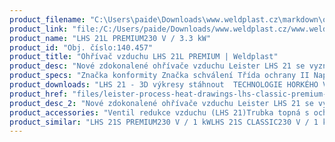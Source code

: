 ```yaml
---
product_filename: "C:\Users\paide\Downloads\www.weldplast.cz\markdown\ohrivac-vzduchu-lhs-21l-premium.md"
product_link: "file:/C:/Users/paide/Downloads/www.weldplast.cz/www.weldplast.cz/ohrivac-vzduchu-lhs-21l-premium"
product_name: "LHS 21L PREMIUM230 V / 3.3 kW"
product_id: "Obj. číslo:140.457"
product_title: "Ohřívač vzduchu LHS 21L PREMIUM | Weldplast"
product_desc: "Nové zdokonalené ohřívače vzduchu Leister LHS 21 se vyznačují velmi malými rozměry (šířka pouhých 67 mm) a dlouhou životností. Jsou konstruované pro integrované použití v profesionálních přístrojích. Připojení vstupu a výstupu vzduchu je kompatabilní s předchozím typem ohřívače Leister LE 3000 a jeho příslušenstvím.Malé rozměry umožňují instalaci v těsných prostoráchNízké náklady na údržbu a dlouhá životnost díky patentované ochraně topných tělesSnadná výměna topných tělesStandardní ovládací rozhraní pro použití s existujícími řídícími jednotkami"
product_specs: "Značka konformity Značka schválení Třída ochrany II NapětíV~230 PříkonW3300 Max. teplota°C650 Hmotnostkg055 / 065 Druh certifikaceCCA Max. teplota prostředí°C80 Max. vstupní teplota vzduchu°C65"
product_downloads: "LHS 21 - 3D výkresy stáhnout  TECHNOLOGIE HORKÉHO VZDUCHU - katalog stáhnout  LHS 21 - produktový list stáhnout  LHS - manuál CZ stáhnout"
product_href: "files/leister-process-heat-drawings-lhs-classic-premium-system-21.zip files/leister-process-heat-drawings-lhs-classic-premium-system-21.zip files/katalog-ph-web.pdf files/katalog-ph-web.pdf files/lhs-21-produktovy-list.pdf files/lhs-21-produktovy-list.pdf files/lhs15-21-41-61-manual-cz.pdf files/lhs15-21-41-61-manual-cz.pdf"
product_desc_2: "Nové zdokonalené ohřívače vzduchu Leister LHS 21 se vyznačují velmi malými rozměry (šířka pouhých 67 mm) a dlouhou životností. Jsou konstruované pro integrované použití v profesionálních přístrojích. Připojení vstupu a výstupu vzduchu je kompatabilní s předchozím typem ohřívače Leister LE 3000 a jeho příslušenstvím.Malé rozměry umožňují instalaci v těsných prostoráchNízké náklady na údržbu a dlouhá životnost díky patentované ochraně topných tělesSnadná výměna topných tělesStandardní ovládací rozhraní pro použití s existujícími řídícími jednotkami"
product_accessories: "Ventil redukce vzduchu (LHS 21)Trubka topná s ochranou (LHS 21L)Trubka topná s ochranou (LHS 21S)Držák termosondy (LHS 20)Příruba připojovací (ø 37 mm) ø 90 mmTryska štěrbinová (ø 365 mm)100 x 4 mm přímáTryska reflektorová děrovaná (ø 365 mm)ø 65 mm přímá bez svorekTryska reflektorová lžicová (ø 365 mm)25 x 30 mm 90°zahnutá bez svorekTryska reflektorová děrovaná (ø 365 mm)20 x 35 mm 75° zahnutáTryska reflektorová děrovaná (ø 365 mm)34 x 50 mm 75° zahnutáTryska štěrbinová (ø 365 mm)70 x 4 mm přímáTryska tubulární (ø 365 mm)ø 12 mm 25 x 50 mm 90° zahnutá bez svorekTryska tubulární (ø 365 mm)ø 12 mm 25 x 50 mm 90° zahnutáTryska reflektorová U (ø 365 mm)150 x 26 x 44 mm přímáTryska štěrbinová (ø 37 mm)150 x 4 mm přímáDeska pro montáž LHS 21 místo LHS 20 LHS 21S PREMIUM230 V / 1 kWLHS 21S CLASSIC230 V / 1 kWLHS 21S PREMIUM230 V / 2 kWLHS 21S System230 V / 2 kWLHS 21S SYSTEM230 V / 1 kWLHS 21L SYSTEM230 V / 3.3 kW"
product_similar: "LHS 21S PREMIUM230 V / 1 kWLHS 21S CLASSIC230 V / 1 kWLHS 21S PREMIUM230 V / 2 kWLHS 21S System230 V / 2 kWLHS 21S SYSTEM230 V / 1 kWLHS 21L SYSTEM230 V / 3.3 kW"
---
```

